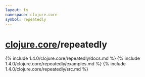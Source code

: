 ```yaml
---
layout: fn
namespace: clojure.core
symbol: repeatedly
---
```


# [clojure.core](../)/repeatedly

{% include 1.4.0/clojure.core/repeatedly/docs.md %}
{% include 1.4.0/clojure.core/repeatedly/examples.md %}
{% include 1.4.0/clojure.core/repeatedly/src.md %}

